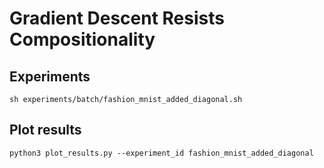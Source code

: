 # Gradient Descent Resists Compositionality

## Experiments
    sh experiments/batch/fashion_mnist_added_diagonal.sh

## Plot results
    python3 plot_results.py --experiment_id fashion_mnist_added_diagonal
